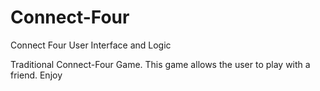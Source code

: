 # Connect-Four
Connect Four User Interface and Logic

Traditional Connect-Four Game. 
This game allows the user to play with a friend.  Enjoy
